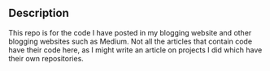 ## Description

This repo is for the code I have posted in my blogging website and other blogging websites such as Medium. Not all the articles that contain code have their code here, as I 
might write an article on projects I did which have their own repositories.

